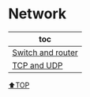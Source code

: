 # Network

| toc                                     |
| --------------------------------------- |
| [Switch and router](./switch_router.md) |
| [TCP and UDP](TCD_UDP.md)               |

[⬆TOP](#Network)
